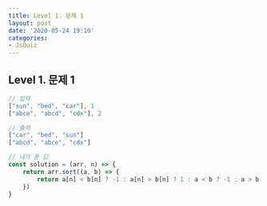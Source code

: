```yaml
---
title: Level 1. 문제 1
layout: post
date: '2020-05-24 19:10'
categories:
- JsQuiz
---
```


## Level 1. 문제 1

```javascript
// 입력
["sun", "bed", "car"], 1
["abce", "abcd", "cdx"], 2

// 출력
["car", "bed", "sun"]
["abcd", "abce", "cdx"]
```

```javascript
// 내가 푼 답
const solution = (arr, n) => {
    return arr.sort((a, b) => {
        return a[n] < b[n] ? -1 : a[n] > b[n] ? 1 : a < b ? -1 : a > b ? 1: 0;
    })
}
```